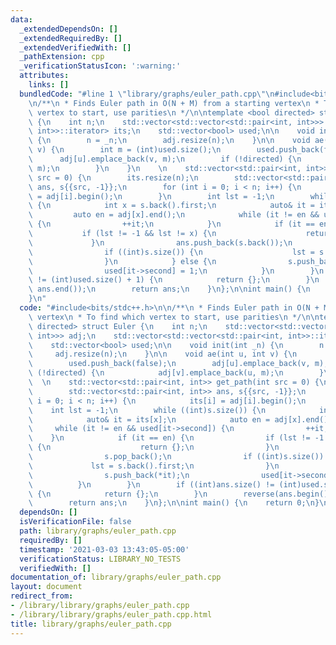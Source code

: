 ```yaml
---
data:
  _extendedDependsOn: []
  _extendedRequiredBy: []
  _extendedVerifiedWith: []
  _pathExtension: cpp
  _verificationStatusIcon: ':warning:'
  attributes:
    links: []
  bundledCode: "#line 1 \"library/graphs/euler_path.cpp\"\n#include<bits/stdc++.h>\n\
    \n/**\n * Finds Euler path in O(N + M) from a starting vertex\n * To find which\
    \ vertex to start, use parities\n */\n\ntemplate <bool directed> struct Euler\
    \ {\n    int n;\n    std::vector<std::vector<std::pair<int, int>>> adj;\n    std::vector<std::vector<std::pair<int,\
    \ int>>::iterator> its;\n    std::vector<bool> used;\n\n    void init(int _n)\
    \ {\n        n = _n;\n        adj.resize(n);\n    }\n\n    void ae(int u, int\
    \ v) {\n        int m = (int)used.size();\n        used.push_back(false);\n  \
    \      adj[u].emplace_back(v, m);\n        if (!directed) {\n            adj[v].emplace_back(u,\
    \ m);\n        }\n    }\n    \n    std::vector<std::pair<int, int>> get_path(int\
    \ src = 0) {\n        its.resize(n);\n        std::vector<std::pair<int, int>>\
    \ ans, s{{src, -1}};\n        for (int i = 0; i < n; i++) {\n            its[i]\
    \ = adj[i].begin();\n        }\n        int lst = -1;\n        while ((int)s.size())\
    \ {\n            int x = s.back().first;\n            auto& it = its[x];\n   \
    \         auto en = adj[x].end();\n            while (it != en && used[it->second])\
    \ {\n                ++it;\n            }\n            if (it == en) {\n     \
    \           if (lst != -1 && lst != x) {\n                    return {};\n   \
    \             }\n                ans.push_back(s.back());\n                s.pop_back();\n\
    \                if ((int)s.size()) {\n                    lst = s.back().first;\n\
    \                }\n            } else {\n                s.push_back(*it);\n\
    \                used[it->second] = 1;\n            }\n        }\n        if ((int)ans.size()\
    \ != (int)used.size() + 1) {\n            return {};\n        }\n        reverse(ans.begin(),\
    \ ans.end());\n        return ans;\n    }\n};\n\nint main() {\n    return 0;\n\
    }\n"
  code: "#include<bits/stdc++.h>\n\n/**\n * Finds Euler path in O(N + M) from a starting\
    \ vertex\n * To find which vertex to start, use parities\n */\n\ntemplate <bool\
    \ directed> struct Euler {\n    int n;\n    std::vector<std::vector<std::pair<int,\
    \ int>>> adj;\n    std::vector<std::vector<std::pair<int, int>>::iterator> its;\n\
    \    std::vector<bool> used;\n\n    void init(int _n) {\n        n = _n;\n   \
    \     adj.resize(n);\n    }\n\n    void ae(int u, int v) {\n        int m = (int)used.size();\n\
    \        used.push_back(false);\n        adj[u].emplace_back(v, m);\n        if\
    \ (!directed) {\n            adj[v].emplace_back(u, m);\n        }\n    }\n  \
    \  \n    std::vector<std::pair<int, int>> get_path(int src = 0) {\n        its.resize(n);\n\
    \        std::vector<std::pair<int, int>> ans, s{{src, -1}};\n        for (int\
    \ i = 0; i < n; i++) {\n            its[i] = adj[i].begin();\n        }\n    \
    \    int lst = -1;\n        while ((int)s.size()) {\n            int x = s.back().first;\n\
    \            auto& it = its[x];\n            auto en = adj[x].end();\n       \
    \     while (it != en && used[it->second]) {\n                ++it;\n        \
    \    }\n            if (it == en) {\n                if (lst != -1 && lst != x)\
    \ {\n                    return {};\n                }\n                ans.push_back(s.back());\n\
    \                s.pop_back();\n                if ((int)s.size()) {\n       \
    \             lst = s.back().first;\n                }\n            } else {\n\
    \                s.push_back(*it);\n                used[it->second] = 1;\n  \
    \          }\n        }\n        if ((int)ans.size() != (int)used.size() + 1)\
    \ {\n            return {};\n        }\n        reverse(ans.begin(), ans.end());\n\
    \        return ans;\n    }\n};\n\nint main() {\n    return 0;\n}\n"
  dependsOn: []
  isVerificationFile: false
  path: library/graphs/euler_path.cpp
  requiredBy: []
  timestamp: '2021-03-03 13:43:05-05:00'
  verificationStatus: LIBRARY_NO_TESTS
  verifiedWith: []
documentation_of: library/graphs/euler_path.cpp
layout: document
redirect_from:
- /library/library/graphs/euler_path.cpp
- /library/library/graphs/euler_path.cpp.html
title: library/graphs/euler_path.cpp
---
```

